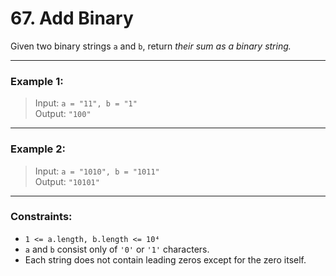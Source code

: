 # 67. Add Binary

Given two binary strings `a` and `b`, return _their sum as a binary string._

---

### Example 1:

> Input: `a = "11", b = "1"`  
> Output: `"100"`

---

### Example 2:

> Input: `a = "1010", b = "1011"`  
> Output: `"10101"`

---

### Constraints:

- `1 <= a.length, b.length <= 10⁴`
- `a` and `b` consist only of `'0'` or `'1'` characters.
- Each string does not contain leading zeros except for the zero itself.
